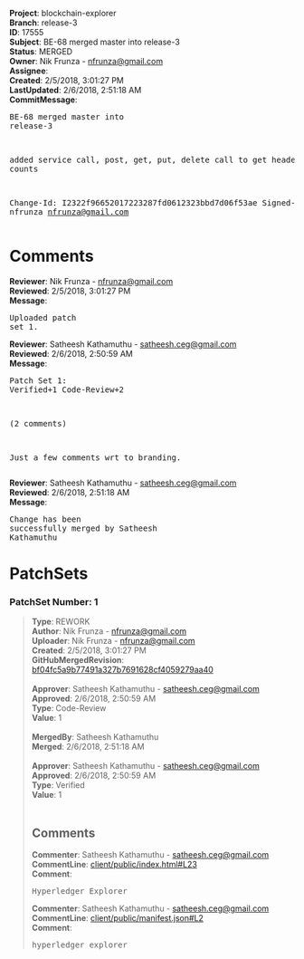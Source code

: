 <strong>Project</strong>: blockchain-explorer<br><strong>Branch</strong>: release-3<br><strong>ID</strong>: 17555<br><strong>Subject</strong>: BE-68 merged master into release-3<br><strong>Status</strong>: MERGED<br><strong>Owner</strong>: Nik Frunza - nfrunza@gmail.com<br><strong>Assignee</strong>:<br><strong>Created</strong>: 2/5/2018, 3:01:27 PM<br><strong>LastUpdated</strong>: 2/6/2018, 2:51:18 AM<br><strong>CommitMessage</strong>:<br><pre>BE-68 merged master into release-3

added service call, post, get, put, delete
call to get header counts

Change-Id: I2322f96652017223287fd0612323bbd7d06f53ae
Signed-off-by: nfrunza <nfrunza@gmail.com>
</pre><h1>Comments</h1><strong>Reviewer</strong>: Nik Frunza - nfrunza@gmail.com<br><strong>Reviewed</strong>: 2/5/2018, 3:01:27 PM<br><strong>Message</strong>: <pre>Uploaded patch set 1.</pre><strong>Reviewer</strong>: Satheesh Kathamuthu - satheesh.ceg@gmail.com<br><strong>Reviewed</strong>: 2/6/2018, 2:50:59 AM<br><strong>Message</strong>: <pre>Patch Set 1: Verified+1 Code-Review+2

(2 comments)

Just a few comments wrt to branding.</pre><strong>Reviewer</strong>: Satheesh Kathamuthu - satheesh.ceg@gmail.com<br><strong>Reviewed</strong>: 2/6/2018, 2:51:18 AM<br><strong>Message</strong>: <pre>Change has been successfully merged by Satheesh Kathamuthu</pre><h1>PatchSets</h1><h3>PatchSet Number: 1</h3><blockquote><strong>Type</strong>: REWORK<br><strong>Author</strong>: Nik Frunza - nfrunza@gmail.com<br><strong>Uploader</strong>: Nik Frunza - nfrunza@gmail.com<br><strong>Created</strong>: 2/5/2018, 3:01:27 PM<br><strong>GitHubMergedRevision</strong>: [bf04fc5a9b77491a327b7691628cf4059279aa40](https://github.com/hyperledger-gerrit-archive/blockchain-explorer/commit/bf04fc5a9b77491a327b7691628cf4059279aa40)<br><br><strong>Approver</strong>: Satheesh Kathamuthu - satheesh.ceg@gmail.com<br><strong>Approved</strong>: 2/6/2018, 2:50:59 AM<br><strong>Type</strong>: Code-Review<br><strong>Value</strong>: 1<br><br><strong>MergedBy</strong>: Satheesh Kathamuthu<br><strong>Merged</strong>: 2/6/2018, 2:51:18 AM<br><br><strong>Approver</strong>: Satheesh Kathamuthu - satheesh.ceg@gmail.com<br><strong>Approved</strong>: 2/6/2018, 2:50:59 AM<br><strong>Type</strong>: Verified<br><strong>Value</strong>: 1<br><br><h2>Comments</h2><strong>Commenter</strong>: Satheesh Kathamuthu - satheesh.ceg@gmail.com<br><strong>CommentLine</strong>: [client/public/index.html#L23](https://github.com/hyperledger-gerrit-archive/blockchain-explorer/blob/bf04fc5a9b77491a327b7691628cf4059279aa40/client/public/index.html#L23)<br><strong>Comment</strong>: <pre>Hyperledger Explorer</pre><strong>Commenter</strong>: Satheesh Kathamuthu - satheesh.ceg@gmail.com<br><strong>CommentLine</strong>: [client/public/manifest.json#L2](https://github.com/hyperledger-gerrit-archive/blockchain-explorer/blob/bf04fc5a9b77491a327b7691628cf4059279aa40/client/public/manifest.json#L2)<br><strong>Comment</strong>: <pre>hyperledger explorer</pre></blockquote>